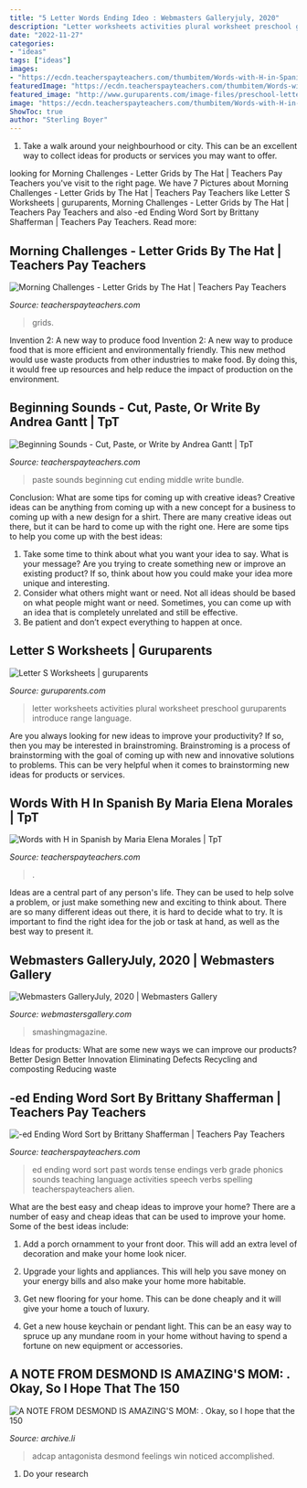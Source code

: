```yaml
---
title: "5 Letter Words Ending Ideo : Webmasters Galleryjuly, 2020"
description: "Letter worksheets activities plural worksheet preschool guruparents introduce range language"
date: "2022-11-27"
categories:
- "ideas"
tags: ["ideas"]
images:
- "https://ecdn.teacherspayteachers.com/thumbitem/Words-with-H-in-Spanish-1756669-1500873680/original-1756669-3.jpg"
featuredImage: "https://ecdn.teacherspayteachers.com/thumbitem/Words-with-H-in-Spanish-1756669-1500873680/original-1756669-3.jpg"
featured_image: "http://www.guruparents.com/image-files/preschool-letter-worksheet-s-plural.png"
image: "https://ecdn.teacherspayteachers.com/thumbitem/Words-with-H-in-Spanish-1756669-1500873680/original-1756669-3.jpg"
ShowToc: true
author: "Sterling Boyer"
---
```



1. Take a walk around your neighbourhood or city. This can be an excellent way to collect ideas for products or services you may want to offer.

	

		
looking for Morning Challenges - Letter Grids by The Hat | Teachers Pay Teachers you've visit to the right page. We have 7 Pictures about Morning Challenges - Letter Grids by The Hat | Teachers Pay Teachers like Letter S Worksheets | guruparents, Morning Challenges - Letter Grids by The Hat | Teachers Pay Teachers and also -ed Ending Word Sort by Brittany Shafferman | Teachers Pay Teachers. Read more:
		
    
## Morning Challenges - Letter Grids By The Hat | Teachers Pay Teachers

<img loading=lazy src="https://ecdn.teacherspayteachers.com/thumbitem/Morning-Challenges-Letter-Grids-4008019-1558946494/original-4008019-4.jpg" onerror="this.onerror=null;this.src='https://tse3.mm.bing.net/th?id=OIP.ZpJ5XrMIGgoAjdGnkj1YsAAAAA&amp;pid=15.1';" alt="Morning Challenges - Letter Grids by The Hat | Teachers Pay Teachers">

_Source: teacherspayteachers.com_

>grids. 

	

Invention 2: A new way to produce food
Invention 2: A new way to produce food that is more efficient and environmentally friendly. This new method would use waste products from other industries to make food. By doing this, it would free up resources and help reduce the impact of production on the environment.

    
## Beginning Sounds - Cut, Paste, Or Write By Andrea Gantt | TpT

<img loading=lazy src="https://ecdn.teacherspayteachers.com/thumbitem/Beginning-Sounds-Cut-Paste-or-Write-3322870-1503324885/original-3322870-3.jpg" onerror="this.onerror=null;this.src='https://tse2.mm.bing.net/th?id=OIP.iV-DWCQqZOPUKsV0gk7neAAAAA&amp;pid=15.1';" alt="Beginning Sounds - Cut, Paste, or Write by Andrea Gantt | TpT">

_Source: teacherspayteachers.com_

>paste sounds beginning cut ending middle write bundle. 

	

Conclusion: What are some tips for coming up with creative ideas?
Creative ideas can be anything from coming up with a new concept for a business to coming up with a new design for a shirt. There are many creative ideas out there, but it can be hard to come up with the right one. Here are some tips to help you come up with the best ideas: 
1) Take some time to think about what you want your idea to say. What is your message? Are you trying to create something new or improve an existing product? If so, think about how you could make your idea more unique and interesting. 
2) Consider what others might want or need. Not all ideas should be based on what people might want or need. Sometimes, you can come up with an idea that is completely unrelated and still be effective. 
3) Be patient and don’t expect everything to happen at once.

    
## Letter S Worksheets | Guruparents

<img loading=lazy src="http://www.guruparents.com/image-files/preschool-letter-worksheet-s-plural.png" onerror="this.onerror=null;this.src='https://tse3.mm.bing.net/th?id=OIP.vpqJDXvmpXbt4ilhcxnP0QHaKe&amp;pid=15.1';" alt="Letter S Worksheets | guruparents">

_Source: guruparents.com_

>letter worksheets activities plural worksheet preschool guruparents introduce range language. 

	

Are you always looking for new ideas to improve your productivity? If so, then you may be interested in brainstroming. Brainstroming is a process of brainstorming with the goal of coming up with new and innovative solutions to problems. This can be very helpful when it comes to brainstorming new ideas for products or services.

    
## Words With H In Spanish By Maria Elena Morales | TpT

<img loading=lazy src="https://ecdn.teacherspayteachers.com/thumbitem/Words-with-H-in-Spanish-1756669-1500873680/original-1756669-3.jpg" onerror="this.onerror=null;this.src='https://tse3.mm.bing.net/th?id=OIP.ORQCernoEW-0HNbrHV_knAAAAA&amp;pid=15.1';" alt="Words with H in Spanish by Maria Elena Morales | TpT">

_Source: teacherspayteachers.com_

>. 

	

Ideas are a central part of any person's life. They can be used to help solve a problem, or just make something new and exciting to think about. There are so many different ideas out there, it is hard to decide what to try. It is important to find the right idea for the job or task at hand, as well as the best way to present it.

    
## Webmasters GalleryJuly, 2020 | Webmasters Gallery

<img loading=lazy src="http://files.smashingmagazine.com/wallpapers/aug-18/coffee-break-time/nocal/aug-18-coffee-break-time-nocal-1366x768.png" onerror="this.onerror=null;this.src='https://tse1.mm.bing.net/th?id=OIP.I3WVGZ0nzLzF0dd8fPRjhgHaEK&amp;pid=15.1';" alt="Webmasters GalleryJuly, 2020 | Webmasters Gallery">

_Source: webmastersgallery.com_

>smashingmagazine. 

	

Ideas for products: What are some new ways we can improve our products?
Better Design
Better Innovation
Eliminating Defects
Recycling and composting
Reducing waste

    
## -ed Ending Word Sort By Brittany Shafferman | Teachers Pay Teachers

<img loading=lazy src="https://ecdn.teacherspayteachers.com/thumbitem/-ed-Ending-Word-Sort-1345704629/original-132468-1.jpg" onerror="this.onerror=null;this.src='https://tse3.mm.bing.net/th?id=OIP.dO3PY9n_MpzcczlwLYRV7QAAAA&amp;pid=15.1';" alt="-ed Ending Word Sort by Brittany Shafferman | Teachers Pay Teachers">

_Source: teacherspayteachers.com_

>ed ending word sort past words tense endings verb grade phonics sounds teaching language activities speech verbs spelling teacherspayteachers alien. 

	

What are the best easy and cheap ideas to improve your home?
There are a number of easy and cheap ideas that can be used to improve your home. Some of the best ideas include:
1. Add a porch ornamment to your front door. This will add an extra level of decoration and make your home look nicer.

2. Upgrade your lights and appliances. This will help you save money on your energy bills and also make your home more habitable.

3. Get new flooring for your home. This can be done cheaply and it will give your home a touch of luxury.

4. Get a new house keychain or pendant light. This can be an easy way to spruce up any mundane room in your home without having to spend a fortune on new equipment or accessories.

    
## A NOTE FROM DESMOND IS AMAZING&#039;S MOM: . Okay, So I Hope That The 150

<img loading=lazy src="https://archive.li/W5Vr9/da49a940be94bb4b9fff428ad1ad63d982daa7eb/scr.png" onerror="this.onerror=null;this.src='https://tse1.mm.bing.net/th?id=OIP.ajfPTqMfJl-kDjhBucOxEAHaFj&amp;pid=15.1';" alt="A NOTE FROM DESMOND IS AMAZING&#039;S MOM: . Okay, so I hope that the 150">

_Source: archive.li_

>adcap antagonista desmond feelings win noticed accomplished. 

	

1. Do your research

